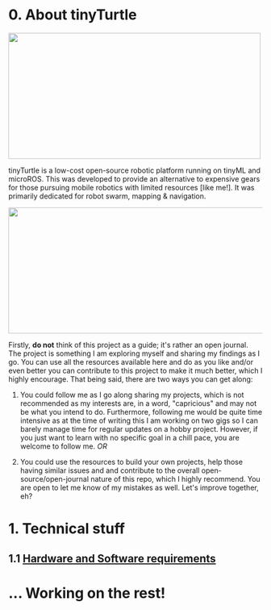 # 0. About tinyTurtle
<p align="left">
<img src="https://github.com/AntarCreates/tinyTurtle/assets/81281780/951f558c-7a50-4587-adb6-7d57f8c82dde" width="500" height="250" align="center" />
</p>

tinyTurtle is a low-cost open-source robotic platform running on tinyML and microROS. This was developed to provide an alternative to expensive gears for those pursuing mobile robotics with limited resources [like me!]. It was primarily dedicated for robot swarm, mapping & navigation. 

<p align="right">
<img src="https://github.com/AntarCreates/tinyTurtle/assets/81281780/392812b9-1e2f-4f99-bcea-7a34e67f3bcb" width="700" height="250" align="center" />
</p>

Firstly, **do not** think of this project as a guide; it's rather an open journal. The project is something I am exploring myself and sharing my findings as I go. You can use all the resources available here and do as you like and/or even better you can contribute to this project to make it much better, which I highly encourage. That being said, there are two ways you can get along:

1. You could follow me as I go along sharing my projects, which is not recommended as my interests are, in a word, "capricious" and may not be what you intend to do. Furthermore, following me would be quite time intensive as at the time of writing this I am working on two gigs so I can barely manage time for regular updates on a hobby project. However, if you just want to learn with no specific goal in a chill pace, you are welcome to follow me. _OR_
  
2. You could use the resources to build your own projects, help those having similar issues and and contribute to the overall open-source/open-journal nature of this repo, which I highly recommend. You are open to let me know of my mistakes as well. Let's improve together, eh?


# 1. Technical stuff
## 1.1 [Hardware and Software requirements](https://github.com/AntarCreates/tinyTurtle/edit/main/hardware_and_software.md)



# ... Working on the rest!





                                                                                                                                                                                                                            





